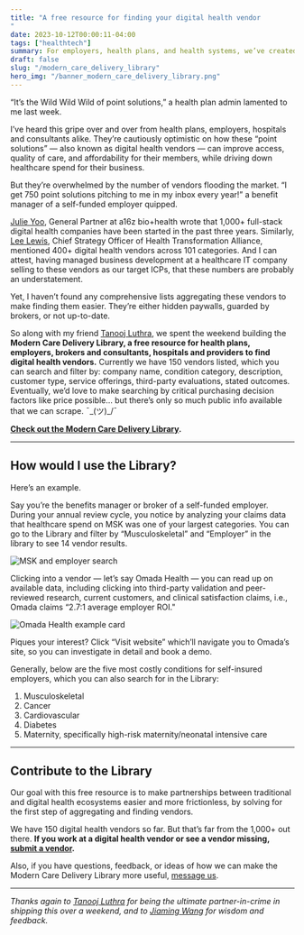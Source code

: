 ```yaml
---
title: "A free resource for finding your digital health vendor
"
date: 2023-10-12T00:00:11-04:00
tags: ["healthtech"]
summary: For employers, health plans, and health systems, we’ve created a free library of 150+ digital health vendors
draft: false
slug: "/modern_care_delivery_library"
hero_img: "/banner_modern_care_delivery_library.png"
---
```


“It’s the Wild Wild Wild of point solutions,” a health plan admin lamented to me last week. 

I’ve heard this gripe over and over from health plans, employers, hospitals and consultants alike. They’re cautiously optimistic on how these “point solutions” — also known as digital health vendors — can improve access, quality of care, and affordability for their members, while driving down healthcare spend for their business. 

But they’re overwhelmed by the number of vendors flooding the market. “I get 750 point solutions pitching to me in my inbox every year!” a benefit manager of a self-funded employer quipped.

[Julie Yoo](https://a16z.com/the-new-tech-stack-for-virtual-first-care-2/), General Partner at a16z bio+health wrote that 1,000+ full-stack digital health companies have been started in the past three years. Similarly, [Lee Lewis](https://collectivehealth.com/blog/insights/the-benefits-playbook-lee-lewis/), Chief Strategy Officer of Health Transformation Alliance, mentioned 400+ digital health vendors across 101 categories. And I can attest, having managed business development at a healthcare IT company selling to these vendors as our target ICPs, that these numbers are probably an understatement.

Yet, I haven’t found any comprehensive lists aggregating these vendors to make finding them easier. They’re either hidden paywalls, guarded by brokers, or not up-to-date. 

So along with my friend [Tanooj Luthra](https://www.linkedin.com/in/tanoojluthra/), we spent the weekend building the **Modern Care Delivery Library, a free resource for health plans, employers, brokers and consultants, hospitals and providers to find digital health vendors.** Currently we have 150 vendors listed, which you can search and filter by: company name, condition category, description, customer type, service offerings, third-party evaluations, stated outcomes. Eventually, we’d love to make searching by critical purchasing decision factors like price possible… but there’s only so much public info available that we can scrape. ¯\_(ツ)_/¯

**[Check out the Modern Care Delivery Library](http://www.moderncaredelivery.org/).**

---

## How would I use the Library?

Here’s an example. 

Say you’re the benefits manager or broker of a self-funded employer. During your annual review cycle, you notice by analyzing your claims data that healthcare spend on MSK was one of your largest categories. You can go to the Library and filter by “Musculoskeletal” and “Employer” in the library to see 14 vendor results. 

![MSK and employer search](/img/modern_care_delivery_msk.png)


Clicking into a vendor — let’s say Omada Health — you can read up on available data, including clicking into third-party validation and peer-reviewed research, current customers, and clinical satisfaction claims, i.e., Omada claims “2.7:1 average employer ROI."

![Omada Health example card](/img/modern_care_delivery_omada_health.png)

Piques your interest? Click “Visit website” which’ll navigate you to Omada’s site, so you can investigate in detail and book a demo.


Generally, below are the five most costly conditions for self-insured employers, which you can also search for in the Library:

1. Musculoskeletal
2. Cancer
3. Cardiovascular
4. Diabetes
5. Maternity, specifically high-risk maternity/neonatal intensive care

---

## Contribute to the Library

Our goal with this free resource is to make partnerships between traditional and digital health ecosystems easier and more frictionless, by solving for the first step of aggregating and finding vendors. 

We have 150 digital health vendors so far. But that’s far from the 1,000+ out there. **If you work at a digital health vendor or see a vendor missing, [submit a vendor](https://www.moderncaredelivery.org/?modal=submit).**

Also, if you have questions, feedback, or ideas of how we can make the Modern Care Delivery Library more useful, [message us](mailto:hello@moderncaredelivery.org).

---

*Thanks again to [Tanooj Luthra](https://www.linkedin.com/in/tanoojluthra/) for being the ultimate partner-in-crime in shipping this over a weekend, and to [Jiaming Wang](https://www.linkedin.com/in/jiaming-wang1/) for wisdom and feedback.*